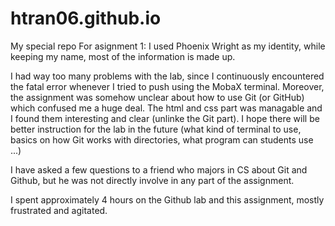 # htran06.github.io
My special repo
For asignment 1:
I used Phoenix Wright as my identity, while keeping my name, most of the information is made up.

I had way too many problems with the lab, since I continuously encountered the fatal error
whenever I tried to push using the MobaX terminal. Moreover, the assignment was somehow unclear
about how to use Git (or GitHub) which confused me a huge deal.
The html and css part was managable and I found them interesting and clear (unlinke the Git part).
I hope there will be better instruction for the lab in the future (what kind of terminal to use, 
basics on how Git works with directories, what program can students use ...)   

I have asked a few questions to a friend who majors in CS about Git and Github, but he was not directly
involve in any part of the assignment.

I spent approximately 4 hours on the Github lab and this assignment, mostly frustrated and agitated.
